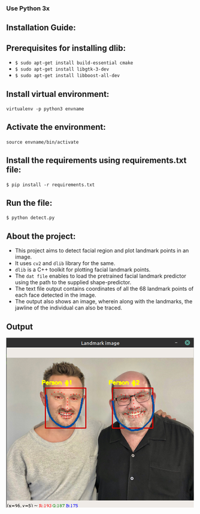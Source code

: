 ### Use Python 3x

## Installation Guide:

## Prerequisites for installing dlib:
* `$ sudo apt-get install build-essential cmake`
* `$ sudo apt-get install libgtk-3-dev`
* `$ sudo apt-get install libboost-all-dev`

## Install virtual environment: 
`virtualenv -p python3 envname` 
## Activate the environment: 
`source envname/bin/activate`
## Install the requirements using requirements.txt file: 
`$ pip install -r requirements.txt`

## Run the file: 
`$ python detect.py`

## About the project:
* This project aims to detect facial region and plot landmark points in an image.
* It uses `cv2` and `dlib` library for the same. 
* `dlib` is a C++ toolkit for plotting facial  landmark  points.
* The `dat file` enables to load the pretrained facial landmark predictor using the path to the supplied shape-predictor.
* The text file output contains coordinates of all the 68 landmark points of each face detected in the image.
* The output also shows an image, wherein along with the landmarks, the jawline of the individual can also be traced.


## Output	
![screenshot](hike_scr.png)
